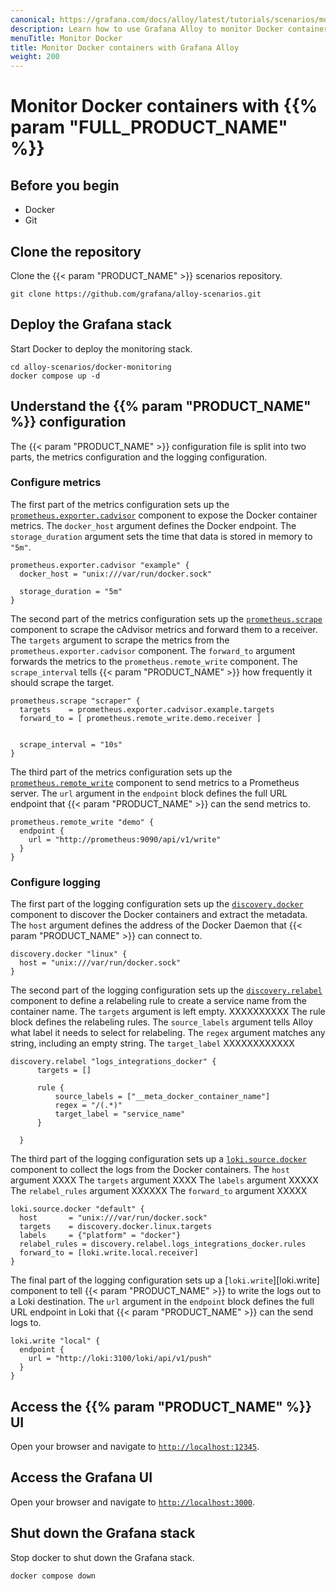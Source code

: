 ```yaml
---
canonical: https://grafana.com/docs/alloy/latest/tutorials/scenarios/monitor-docker-containers/
description: Learn how to use Grafana Alloy to monitor Docker containers
menuTitle: Monitor Docker
title: Monitor Docker containers with Grafana Alloy
weight: 200
---
```


# Monitor Docker containers with {{% param "FULL_PRODUCT_NAME" %}}

## Before you begin

* Docker
* Git

## Clone the repository

Clone the {{< param "PRODUCT_NAME" >}} scenarios repository.

```shell
git clone https://github.com/grafana/alloy-scenarios.git
```

## Deploy the Grafana stack

Start Docker to deploy the monitoring stack.

```shell
cd alloy-scenarios/docker-monitoring
docker compose up -d
```

## Understand the {{% param "PRODUCT_NAME" %}} configuration

The {{< param "PRODUCT_NAME" >}} configuration file is split into two parts, the metrics configuration and the logging configuration.

### Configure metrics

The first part of the metrics configuration sets up the [`prometheus.exporter.cadvisor`][prometheus.exporter.cadvisor] component to expose the Docker container metrics.
The `docker_host` argument defines the Docker endpoint.
The `storage_duration` argument sets the time that data is stored in memory to `"5m"`.

```alloy
prometheus.exporter.cadvisor "example" {
  docker_host = "unix:///var/run/docker.sock"

  storage_duration = "5m"
}
```

The second part of the metrics configuration sets up the [`prometheus.scrape`][prometheus.scrape] component to scrape the cAdvisor metrics and forward them to a receiver.
The `targets` argument to scrape the metrics from the `prometheus.exporter.cadvisor` component.
The `forward_to` argument forwards the metrics to the `prometheus.remote_write` component.
The `scrape_interval` tells {{< param "PRODUCT_NAME" >}} how frequently it should scrape the target.

```alloy
prometheus.scrape "scraper" {
  targets    = prometheus.exporter.cadvisor.example.targets
  forward_to = [ prometheus.remote_write.demo.receiver ]


  scrape_interval = "10s"
}
```

The third part of the metrics configuration sets up the [`prometheus.remote_write`][prometheus.remote_write] component to send metrics to a Prometheus server.
The `url` argument in the `endpoint` block defines the full URL endpoint that {{< param "PRODUCT_NAME" >}} can the send metrics to.

```alloy
prometheus.remote_write "demo" {
  endpoint {
    url = "http://prometheus:9090/api/v1/write"
  }
}
```

[prometheus.exporter.cadvisor]: https://grafana.com/docs/alloy/<ALLOY_VERSION>>/reference/components/prometheus/prometheus.exporter.cadvisor/
[prometheus.scrape]: https://grafana.com/docs/alloy/<ALLOY_VERSION>>/reference/components/prometheus/prometheus.scrape/
[prometheus.remote_write]: https://grafana.com/docs/alloy/<ALLOY_VERSION>/reference/components/prometheus/prometheus.remote_write/

### Configure logging

The first part of the logging configuration sets up the [`discovery.docker`][discovery.docker] component to discover the Docker containers and extract the metadata.
The `host` argument defines the address of the Docker Daemon that {{< param "PRODUCT_NAME" >}} can connect to.

```alloy
discovery.docker "linux" {
  host = "unix:///var/run/docker.sock"
}
```

The second part of the logging configuration sets up the [`discovery.relabel`][discovery.relabel] component to define a relabeling rule to create a service name from the container name.
The `targets` argument is left empty. XXXXXXXXXX
The rule block defines the relabeling rules.
The `source_labels` argument tells Alloy what label it needs to select for relabeling.
The `regex` argument matches any string, including an empty string.
The `target_label` XXXXXXXXXXXX

```alloy
discovery.relabel "logs_integrations_docker" {
      targets = []
  
      rule {
          source_labels = ["__meta_docker_container_name"]
          regex = "/(.*)"
          target_label = "service_name"
      }

  }
```

The third part of the logging configuration sets up a [`loki.source.docker`][loki.source.docker] component to collect the logs from the Docker containers.
The `host` argument XXXX
The `targets` argument XXXX
The `labels` argument XXXXX
The `relabel_rules` argument XXXXXX
The `forward_to` argument XXXXX


```alloy
loki.source.docker "default" {
  host       = "unix:///var/run/docker.sock"
  targets    = discovery.docker.linux.targets
  labels     = {"platform" = "docker"}
  relabel_rules = discovery.relabel.logs_integrations_docker.rules
  forward_to = [loki.write.local.receiver]
}
```

The final part of the logging configuration sets up a [`loki.write`][loki.write] component to tell {{< param "PRODUCT_NAME" >}} to write the logs out to a Loki destination.
The `url` argument in the `endpoint` block defines the full URL endpoint in Loki that {{< param "PRODUCT_NAME" >}} can the send logs to.

```alloy
loki.write "local" {
  endpoint {
    url = "http://loki:3100/loki/api/v1/push"
  }
}
```

[discovery.docker]: https://grafana.com/docs/alloy/<ALLOY_VERSION>/reference/components/discovery/discovery.docker/
[discovery.relabel]: https://grafana.com/docs/alloy/<ALLOY_VERSION>/reference/components/discovery/discovery.relabel/
[loki.source.docker]: https://grafana.com/docs/alloy/<ALLOY_VERSION>/reference/components/loki/loki.source.docker/

## Access the {{% param "PRODUCT_NAME" %}} UI

Open your browser and navigate to [`http://localhost:12345`](http://localhost:12345).

## Access the Grafana UI

Open your browser and navigate to [`http://localhost:3000`](http://localhost:3000).

## Shut down the Grafana stack

Stop docker to shut down the Grafana stack.

```shell
docker compose down
```
